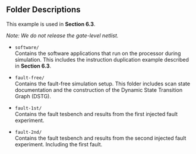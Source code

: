 ## Folder Descriptions

This example is used in **Section 6.3**.

*Note: We do not release the gate-level netlist.*

- `software/`  
  Contains the software applications that run on the processor during simulation. This includes the instruction duplication example described in **Section 6.3**.

- `fault-free/`  
  Contains the fault-free simulation setup. This folder includes scan state documentation and the construction of the Dynamic State Transition Graph (DSTG).

- `fault-1st/`  
  Contains the fault tesbench and results from the first injected fault experiment. 

- `fault-2nd/`  
  Contains the fault tesbench and results from the second injected fault experiment. Including the first fault.
